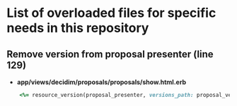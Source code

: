 # List of overloaded files for specific needs in this repository

## Remove version from proposal presenter (line 129)
- **app/views/decidim/proposals/proposals/show.html.erb**
```ruby
    <%= resource_version(proposal_presenter, versions_path: proposal_versions_path(@proposal)) %
```